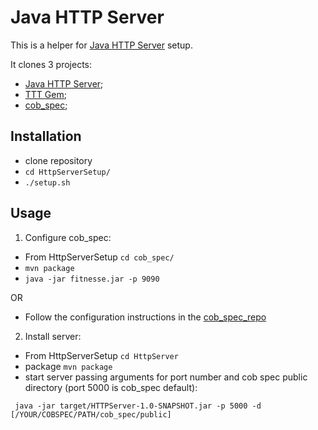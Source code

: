 # Java HTTP Server

This is a helper for [Java HTTP Server](https://github.com/andarcabrera/HTTPServer) setup.

It clones 3 projects:
- [Java HTTP Server](https://github.com/andarcabrera/HTTPServer);
- [TTT Gem](https://github.com/andarcabrera/tttj_gem);
- [cob_spec](https://github.com/8thlight/cob_spec);

## Installation

- clone repository
- ```cd HttpServerSetup/```
- ```./setup.sh```

## Usage

1. Configure cob_spec:

  - From HttpServerSetup ```cd cob_spec/```
  - ```mvn package```
  - ```java -jar fitnesse.jar -p 9090```

  OR

  - Follow the configuration instructions in the [cob_spec_repo](https://github.com/8thlight/cob_spec)

2. Install server:

  - From HttpServerSetup ```cd HttpServer```
  - package ```mvn package```
  - start server passing arguments for port number and cob spec public directory (port 5000 is cob_spec default):

``` java -jar target/HTTPServer-1.0-SNAPSHOT.jar -p 5000 -d [/YOUR/COBSPEC/PATH/cob_spec/public]```
